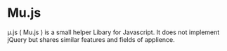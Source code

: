 # Mu.js
µ.js ( Mu.js ) is a small helper Libary for Javascript. It does not implement jQuery but shares similar features and fields of applience.
